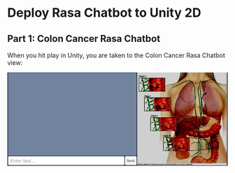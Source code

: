 # Deploy Rasa Chatbot to Unity 2D

## Part 1: Colon Cancer Rasa Chatbot

When you hit play in Unity, you are taken to the Colon Cancer Rasa Chatbot view:

![colon_cancer_rasa](images/rasa_unity_colon_cancer_part1.jpg)
